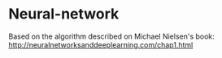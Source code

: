 # Neural-network

Based on the algorithm described on Michael Nielsen's book: http://neuralnetworksanddeeplearning.com/chap1.html
